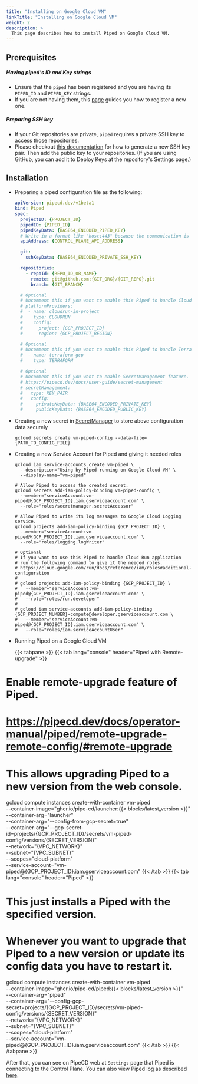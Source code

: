 ```yaml
---
title: "Installing on Google Cloud VM"
linkTitle: "Installing on Google Cloud VM"
weight: 2
description: >
  This page describes how to install Piped on Google Cloud VM.
---
```


## Prerequisites

##### Having piped's ID and Key strings
- Ensure that the `piped` has been registered and you are having its `PIPED_ID` and `PIPED_KEY` strings.
- If you are not having them, this [page](/docs/operator-manual/control-plane/registering-a-piped/) guides you how to register a new one.

##### Preparing SSH key
- If your Git repositories are private, `piped` requires a private SSH key to access those repositories.
- Please checkout [this documentation](https://help.github.com/en/github/authenticating-to-github/generating-a-new-ssh-key-and-adding-it-to-the-ssh-agent) for how to generate a new SSH key pair. Then add the public key to your repositories. (If you are using GitHub, you can add it to Deploy Keys at the repository's Settings page.)

## Installation

- Preparing a piped configuration file as the following:

  ``` yaml
  apiVersion: pipecd.dev/v1beta1
  kind: Piped
  spec:
    projectID: {PROJECT_ID}
    pipedID: {PIPED_ID}
    pipedKeyData: {BASE64_ENCODED_PIPED_KEY}
    # Write in a format like "host:443" because the communication is done via gRPC.
    apiAddress: {CONTROL_PLANE_API_ADDRESS}

    git:
      sshKeyData: {BASE64_ENCODED_PRIVATE_SSH_KEY}

    repositories:
      - repoId: {REPO_ID_OR_NAME}
        remote: git@github.com:{GIT_ORG}/{GIT_REPO}.git
        branch: {GIT_BRANCH}

    # Optional
    # Uncomment this if you want to enable this Piped to handle Cloud Run application.
    # platformProviders:
    #  - name: cloudrun-in-project
    #    type: CLOUDRUN
    #    config:
    #      project: {GCP_PROJECT_ID}
    #      region: {GCP_PROJECT_REGION}

    # Optional
    # Uncomment this if you want to enable this Piped to handle Terraform application.
    #  - name: terraform-gcp
    #    type: TERRAFORM

    # Optional
    # Uncomment this if you want to enable SecretManagement feature.
    # https://pipecd.dev/docs/user-guide/secret-management
    # secretManagement:
    #   type: KEY_PAIR
    #   config:
    #     privateKeyData: {BASE64_ENCODED_PRIVATE_KEY}
    #     publicKeyData: {BASE64_ENCODED_PUBLIC_KEY}
  ```

- Creating a new secret in [SecretManager](https://cloud.google.com/secret-manager/docs/creating-and-accessing-secrets) to store above configuration data securely

  ``` shell
  gcloud secrets create vm-piped-config --data-file={PATH_TO_CONFIG_FILE}
  ```

- Creating a new Service Account for Piped and giving it needed roles

  ``` shell
  gcloud iam service-accounts create vm-piped \
    --description="Using by Piped running on Google Cloud VM" \
    --display-name="vm-piped"

  # Allow Piped to access the created secret.
  gcloud secrets add-iam-policy-binding vm-piped-config \
    --member="serviceAccount:vm-piped@{GCP_PROJECT_ID}.iam.gserviceaccount.com" \
    --role="roles/secretmanager.secretAccessor"

  # Allow Piped to write its log messages to Google Cloud Logging service.
  gcloud projects add-iam-policy-binding {GCP_PROJECT_ID} \
    --member="serviceAccount:vm-piped@{GCP_PROJECT_ID}.iam.gserviceaccount.com" \
    --role="roles/logging.logWriter"

  # Optional
  # If you want to use this Piped to handle Cloud Run application
  # run the following command to give it the needed roles.
  # https://cloud.google.com/run/docs/reference/iam/roles#additional-configuration
  #
  # gcloud projects add-iam-policy-binding {GCP_PROJECT_ID} \
  #   --member="serviceAccount:vm-piped@{GCP_PROJECT_ID}.iam.gserviceaccount.com" \
  #   --role="roles/run.developer"
  #
  # gcloud iam service-accounts add-iam-policy-binding {GCP_PROJECT_NUMBER}-compute@developer.gserviceaccount.com \
  #   --member="serviceAccount:vm-piped@{GCP_PROJECT_ID}.iam.gserviceaccount.com" \
  #   --role="roles/iam.serviceAccountUser"
  ```

- Running Piped on a Google Cloud VM

  {{< tabpane >}}
  {{< tab lang="console" header="Piped with Remote-upgrade" >}}
# Enable remote-upgrade feature of Piped.
# https://pipecd.dev/docs/operator-manual/piped/remote-upgrade-remote-config/#remote-upgrade
# This allows upgrading Piped to a new version from the web console.

  gcloud compute instances create-with-container vm-piped \
    --container-image="ghcr.io/pipe-cd/launcher:{{< blocks/latest_version >}}" \
    --container-arg="launcher" \
    --container-arg="--config-from-gcp-secret=true" \
    --container-arg="--gcp-secret-id=projects/{GCP_PROJECT_ID}/secrets/vm-piped-config/versions/{SECRET_VERSION}" \
    --network="{VPC_NETWORK}" \
    --subnet="{VPC_SUBNET}" \
    --scopes="cloud-platform" \
    --service-account="vm-piped@{GCP_PROJECT_ID}.iam.gserviceaccount.com"
  {{< /tab >}}
  {{< tab lang="console" header="Piped" >}}
# This just installs a Piped with the specified version.
# Whenever you want to upgrade that Piped to a new version or update its config data you have to restart it.

  gcloud compute instances create-with-container vm-piped \
    --container-image="ghcr.io/pipe-cd/piped:{{< blocks/latest_version >}}" \
    --container-arg="piped" \
    --container-arg="--config-gcp-secret=projects/{GCP_PROJECT_ID}/secrets/vm-piped-config/versions/{SECRET_VERSION}" \
    --network="{VPC_NETWORK}" \
    --subnet="{VPC_SUBNET}" \
    --scopes="cloud-platform" \
    --service-account="vm-piped@{GCP_PROJECT_ID}.iam.gserviceaccount.com"
  {{< /tab >}}
  {{< /tabpane >}}

After that, you can see on PipeCD web at `Settings` page that Piped is connecting to the Control Plane.
You can also view Piped log as described [here](https://cloud.google.com/compute/docs/containers/deploying-containers#viewing_logs).
